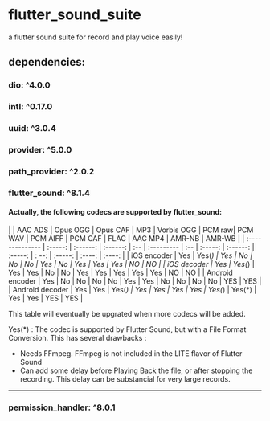# flutter_sound_suite

a flutter sound suite for record and play voice easily!

## dependencies:

### dio: ^4.0.0

### intl: ^0.17.0

### uuid: ^3.0.4

### provider: ^5.0.0

### path_provider: ^2.0.2

### flutter_sound: ^8.1.4

#### Actually, the following codecs are supported by flutter_sound:

| | AAC ADS | Opus OGG | Opus CAF | MP3 | Vorbis OGG | PCM raw| PCM WAV | PCM AIFF | PCM CAF | FLAC | AAC MP4 | AMR-NB |
AMR-WB | | :-------------- | :-----: | :------: | :------: | :-- | :--------- | :-- | :-----: | :------: | :-----: | :
--: | :-----: | :----: | :----: | | iOS encoder | Yes | Yes(*) | Yes | No | No | No | Yes | No | Yes | Yes | Yes | NO |
NO | | iOS decoder | Yes | Yes(*) | Yes | Yes | No | No | Yes | Yes | Yes | Yes | Yes | NO | NO | | Android encoder |
Yes | No | No | No | No | Yes | Yes | No | No | No | No | YES | YES | | Android decoder | Yes | Yes | Yes(*)   | Yes |
Yes | Yes | Yes | Yes(*)   | Yes(*)  | Yes | Yes | YES | YES |

This table will eventually be upgrated when more codecs will be added.

Yes(*) : The codec is supported by Flutter Sound, but with a File Format Conversion. This has several drawbacks :

- Needs FFmpeg. FFmpeg is not included in the LITE flavor of Flutter Sound
- Can add some delay before Playing Back the file, or after stopping the recording. This delay can be substancial for
  very large records.

-------------------------------------------------------------------------------------------------------------------------------------

### permission_handler: ^8.0.1